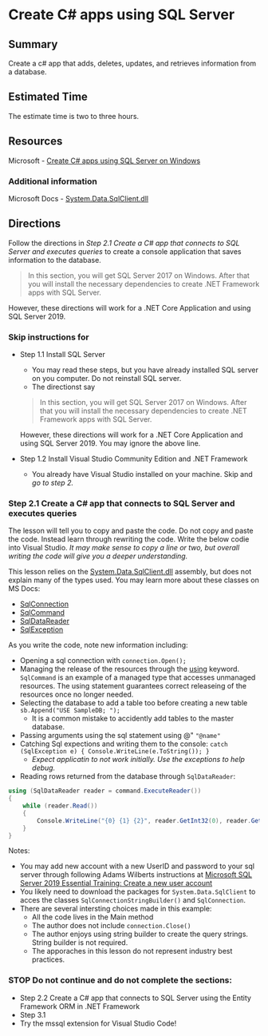 # Create C# apps using SQL Server

## Summary
Create a c# app that adds, deletes, updates, and retrieves information from a database.

## Estimated Time
The estimate time is two to three hours.

## Resources
Microsoft - [Create C# apps using SQL Server on Windows](https://www.microsoft.com/en-us/sql-server/developer-get-started/csharp/win)

### Additional information
Microsoft Docs - [System.Data.SqlClient.dll](https://docs.microsoft.com/en-us/dotnet/api/system.data.sqlclient.sqldatareader?view=dotnet-plat-ext-5.0)

## Directions
Follow the directions in *Step 2.1 Create a C# app that connects to SQL Server and executes queries* to create a console application that saves information to the database.
>In this section, you will get SQL Server 2017 on Windows. After that you will install the necessary dependencies to create .NET Framework apps with SQL Server.

However, these directions will work for a .NET Core Application and using SQL Server 2019.

### Skip instructions for
- Step 1.1 Install SQL Server
  - You may read these steps, but you have already installed SQL server on you computer.  Do not reinstall SQL server.
  - The directionst say 
  >In this section, you will get SQL Server 2017 on Windows. After that you will install the necessary dependencies to create .NET Framework apps with SQL Server.
  
    However, these directions will work for a .NET Core Application and using SQL Server 2019.  You may ignore the above line.
- Step 1.2 Install Visual Studio Community Edition and .NET Framework
  - You already have Visual Studio installed on your machine.  Skip and *go to step 2.*

### Step 2.1 Create a C# app that connects to SQL Server and executes queries
The lesson will tell you to copy and paste the code.  Do not copy and paste the code.  Instead learn through rewriting the code.  Write the below codie into Visual Studio. *It may make sense to copy a line or two, but overall writing the code will give you a deeper understanding.*

This lesson relies on the [System.Data.SqlClient.dll](https://docs.microsoft.com/en-us/dotnet/api/system.data.sqlclient.sqldatareader?view=dotnet-plat-ext-5.0) assembly, but does not explain many of the types used.  You may learn more about these classes on MS Docs:
- [SqlConnection](https://docs.microsoft.com/en-us/dotnet/api/system.data.sqlclient.sqlconnection?view=dotnet-plat-ext-5.0)
- [SqlCommand](https://docs.microsoft.com/en-us/dotnet/api/system.data.sqlclient.sqlcommand?view=dotnet-plat-ext-5.0)
- [SqlDataReader](https://docs.microsoft.com/en-us/dotnet/api/system.data.sqlclient.sqldatareader?view=dotnet-plat-ext-5.0)
- [SqlException](https://docs.microsoft.com/en-us/dotnet/api/system.data.sqlclient.sqlexception?view=dotnet-plat-ext-5.0)

As you write the code, note new information including:
- Opening a sql connection with `connection.Open();`
- Managing the release of the resources through the [using](https://docs.microsoft.com/en-us/dotnet/csharp/language-reference/keywords/using-statement) keyword. `SqlCommand` is an example of a managed type that accesses unmanaged resources.  The using statement guarantees correct releaseing of the resources once no longer needed.
- Selecting the database to add a table too before creating a new table `sb.Append("USE SampleDB; ");`
  - It is a common mistake to accidently add tables to the master database.
- Passing arguments using the sql statement using @"  `"@name"`
- Catching Sql expections and writing them to the console: `catch (SqlException e) { Console.WriteLine(e.ToString()); }`
  - *Expect applicatin to not work initially.  Use the exceptions to help debug.*
- Reading rows returned from the database through `SqlDataReader`:
```csharp
using (SqlDataReader reader = command.ExecuteReader())
{
    while (reader.Read())
    {
        Console.WriteLine("{0} {1} {2}", reader.GetInt32(0), reader.GetString(1), reader.GetString(2));
    }
}
```

Notes:
- You may add new account with a new UserID and password to your sql server through following Adams Wilberts instructions at [Microsoft SQL Server 2019 Essential Training: Create a new user account](https://www.linkedin.com/learning/microsoft-sql-server-2019-essential-training/create-a-new-user-account)
- You likely need to download the packages for `System.Data.SqlClient` to acces the classes `SqlConnectionStringBuilder()` and `SqlConnection`.
- There are several intersting choices made in this example:
  - All the code lives in the Main method
  - The author does not include `connection.Close()`
  - The author enjoys using string builder to create the query strings.  String builder is not required. 
  - The apporaches in this lesson do not represent industry best practices.  

### STOP Do not continue and do not complete the sections: 
- Step 2.2 Create a C# app that connects to SQL Server using the Entity Framework ORM in .NET Framework
- Step 3.1
- Try the mssql extension for Visual Studio Code!